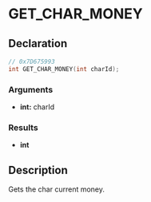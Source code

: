 # GET_CHAR_MONEY

## Declaration
```cpp
// 0x7D675993
int GET_CHAR_MONEY(int charId);
```

### Arguments
- **int:** charId

### Results
- **int**

## Description
Gets the char current money.